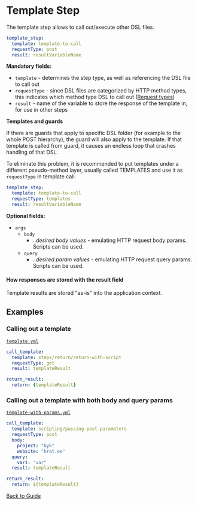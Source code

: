 # Template Step

The template step allows to call out/execute other DSL files.

```yaml
template_step:
  template: template-to-call
  requestType: post
  result: resultVariableName
```

**Mandatory fields:**

* `template` - determines the step type, as well as referencing the DSL file to call out
* `requestType` - since DSL files are categorized by HTTP method types, this indicates which method type DSL to call
  out ([Request types](../GUIDE.md#Request-types))
* `result` - name of the variable to store the response of the template in, for use in other steps

**Templates and guards**

If there are guards that apply to specific DSL folder
(for example to the whole POST hierarchy), the guard 
will also apply to the template. If that template is called
from guard, it causes an endless loop that crashes handling of
that DSL. 

To eliminate this problem, it is recommended to put
templates under a different pseudo-method layer, usually
called TEMPLATES and use it as `requestType` in template 
call:

```yaml
template_step:
  template: template-to-call
  requestType: templates
  result: resultVariableName
```


**Optional fields:**

* `args`
    * `body`
        * *..desired body values* - emulating HTTP request body params. Scripts can be used.
    * `query`
        * *..desired param values* - emulating HTTP request query params. Scripts can be used.

#### How responses are stored with the result field

Template results are stored "as-is" into the application context.

## Examples

### Calling out a template

[`template.yml`](../../DSL/GET/steps/template/template.yml)

```yaml
call_template:
  template: steps/return/return-with-script
  requestType: get
  result: templateResult

return_result:
  return: {templateResult}
```

### Calling out a template with both body and query params

[`template-with-params.yml`](../../DSL/GET/steps/template/template-with-params.yml)

```yaml
call_template:
  template: scripting/passing-post-parameters
  requestType: post
  body:
    project: "byk"
    website: "krat.ee"
  query:
    var1: "var"
  result: templateResult

return_result:
  return: ${templateResult}
```

[Back to Guide](../GUIDE.md#Writing-DSL-files)
